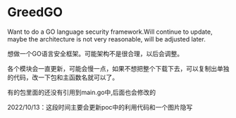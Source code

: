 # GreedGO
Want to do a GO language security framework.Will continue to update, maybe the architecture is not very reasonable, will be adjusted later.

想做一个GO语言安全框架。可能架构不是很合理，以后会调整。

各个模块会一直更新，可能会慢一点，如果不想把整个下载下去，可以复制出单独的代码，改一下包和主函数名就可以了。

有的包里面的还没有引用到main.go中,后面也会修改的

2022/10/13：这段时间主要会更新poc中的利用代码和一个图片隐写
